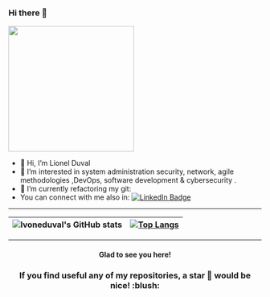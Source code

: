 ### Hi there 👋

<!--
**lvoneduval/lvoneduval** is a ✨ _special_ ✨ repository because its `README.md` (this file) appears on your GitHub profile.

Here are some ideas to get you started:

- 🔭 I’m currently working on ...
- 🌱 I’m currently learning ...
- 👯 I’m looking to collaborate on ...
- 🤔 I’m looking for help with ...
- 💬 Ask me about ...
- 📫 How to reach me: ...
- 😄 Pronouns: ...
- ⚡ Fun fact: ...
-->


  <img src="https://media.giphy.com/media/v1.Y2lkPTc5MGI3NjExMmo0cWs2OW8zaGMzYjI5cjdzdG1mOHludmZjMm1vdWNlZ2oybGZhcyZlcD12MV9pbnRlcm5hbF9naWZfYnlfaWQmY3Q9Zw/xUPGcEliCc7bETyfO8/giphy.gif" width="250"/>

- 👋 Hi, I’m Lionel Duval
- 👀 I’m interested in system administration security, network, agile methodologies ,DevOps, software development & cybersecurity .
- 🌱 I’m currently refactoring my git:
- You can connect with me also in:
<a href="https://www.linkedin.com/in/lionel-duval-703958139/"><img src="https://img.shields.io/badge/LinkedIn-blue?logo=linkedin&logoColor=white" alt="LinkedIn Badge"/></a>


***
| ![lvoneduval's GitHub stats](https://github-readme-stats.vercel.app/api?username=lvoneduval&hide=stars,prs,issues,contribs&show_icons=true&theme=merko) | [![Top Langs](https://github-readme-stats.vercel.app/api/top-langs/?username=PublioElio&layout=compact&theme=merko)](https://github.com/anuraghazra/github-readme-stats) |
|:-:|:-:|
---
  

<h4 align="center"> Glad to see you here! </h4>
<!--
<div align="center">
  <img alt="lvoneduval's visitors" src="https://komarev.com/ghpvc/?username=lvoneduval&color=red&style=flat&label=visitors" />
</div>
-->
<h3 align="center"> If you find useful any of my repositories, a star 🌟 would be nice! :blush: </h3>
